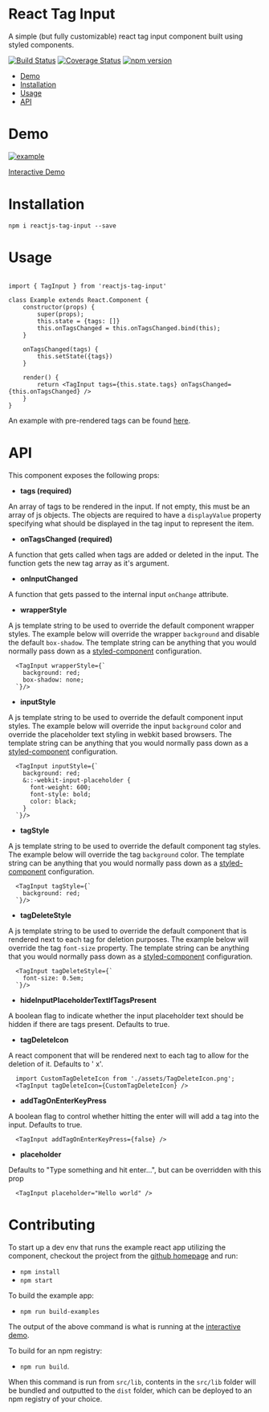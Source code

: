 # React Tag Input 

A simple (but fully customizable) react tag input component built using styled components.

[![Build Status](https://travis-ci.com/leekevinyg/react-tag-input.svg?branch=master)](https://travis-ci.com/leekevinyg/react-tag-input)
[![Coverage Status](https://coveralls.io/repos/github/leekevinyg/react-tag-input/badge.svg?branch=master)](https://coveralls.io/github/leekevinyg/react-tag-input?branch=master)
[![npm version](https://badge.fury.io/js/reactjs-tag-input.svg)](https://badge.fury.io/js/reactjs-tag-input)

- <a href="#Demo">Demo</a>
- <a href="#Installation">Installation</a>
- <a href="#Usage">Usage</a>
- <a href="#API">API</a>

<a name="Demo"></a>
# Demo

[![example](https://github.com/leekevinyg/react-tag-input/blob/master/example.gif?raw=true)](https://leekevinyg.github.io/react-tag-input/)

[Interactive Demo](https://leekevinyg.github.io/react-tag-input/)

<a name="Installation"></a>
# Installation

```npm i reactjs-tag-input --save```

<a name="Usage"></a>
# Usage

```

import { TagInput } from 'reactjs-tag-input'

class Example extends React.Component {
    constructor(props) {
        super(props);
        this.state = {tags: []}
        this.onTagsChanged = this.onTagsChanged.bind(this);
    }

    onTagsChanged(tags) {
        this.setState({tags})
    }

    render() {
        return <TagInput tags={this.state.tags} onTagsChanged={this.onTagsChanged} />
    }
}

```

An example with pre-rendered tags can be found [here](https://github.com/leekevinyg/react-tag-input/blob/master/src/examples/App.js).

<a name="API"></a>
# API

This component exposes the following props:

* **tags (required)**

An array of tags to be rendered in the input. If not empty, this must be an array of js objects. The objects are required to have a ```displayValue``` property specifying what should be displayed in the tag input to represent the item.

* **onTagsChanged (required)**

A function that gets called when tags are added or deleted in the input. The function gets the new tag array as it's argument.

* **onInputChanged**

A function that gets passed to the internal input ```onChange``` attribute.

* **wrapperStyle**

A js template string to be used to override the default component wrapper styles. The example below will override the wrapper ```background``` and disable the default ```box-shadow```. The template string can be anything that you would normally pass down as a [styled-component](https://www.styled-components.com/docs/basics#getting-started "Styled Component") configuration.

```
  <TagInput wrapperStyle={`
    background: red;
    box-shadow: none;
  `}/>

```

* **inputStyle**

A js template string to be used to override the default component input styles. The example below will override the input ```background``` color and override the placeholder text styling in webkit based browsers. The template string can be anything that you would normally pass down as a [styled-component](https://www.styled-components.com/docs/basics#getting-started "Styled Component") configuration.

```
  <TagInput inputStyle={`
    background: red;
    &::-webkit-input-placeholder {
      font-weight: 600;
      font-style: bold;
      color: black;
    }
  `}/>

```

* **tagStyle**

A js template string to be used to override the default component tag styles. The example below will override the tag ```background``` color. The template string can be anything that you would normally pass down as a [styled-component](https://www.styled-components.com/docs/basics#getting-started "Styled Component") configuration.

```
  <TagInput tagStyle={`
    background: red;
  `}/>

```

* **tagDeleteStyle**

A js template string to be used to override the default component that is rendered next to each tag for deletion purposes. The example below will override the tag ```font-size``` property. The template string can be anything that you would normally pass down as a [styled-component](https://www.styled-components.com/docs/basics#getting-started "Styled Component") configuration.

```
  <TagInput tagDeleteStyle={`
    font-size: 0.5em;
  `}/>

```

* **hideInputPlaceholderTextIfTagsPresent**

A boolean flag to indicate whether the input placeholder text should be hidden if there are tags present. Defaults to true.

* **tagDeleteIcon**

A react component that will be rendered next to each tag to allow for the deletion of it. Defaults to ' x'.

```
  import CustomTagDeleteIcon from './assets/TagDeleteIcon.png';
  <TagInput tagDeleteIcon={CustomTagDeleteIcon} />

```

* **addTagOnEnterKeyPress**

A boolean flag to control whether hitting the enter will will add a tag into the input. Defaults to true.

```
  <TagInput addTagOnEnterKeyPress={false} />

```
* **placeholder**

Defaults to "Type something and hit enter...", but can be overridden with this prop

```
  <TagInput placeholder="Hello world" />
```

# Contributing

To start up a dev env that runs the example react app utilizing the component, checkout the project from the [github homepage](https://github.com/leekevinyg/react-tag-input) and run:

* ``` npm install ``` 
* ``` npm start ```

To build the example app: 

* ``` npm run build-examples ``` 

The output of the above command is what is running at the [interactive demo](https://leekevinyg.github.io/react-tag-input/).

To build for an npm registry: 

* ``` npm run build ```. 

When this command is run from ```src/lib```, contents in the ```src/lib``` folder will be bundled and outputted to the ```dist``` folder, which can be deployed to an npm registry of your choice.
